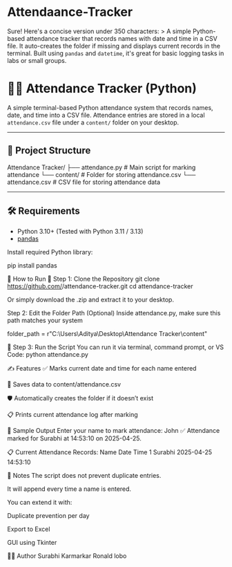 # Attendaance-Tracker
Sure! Here's a concise version under 350 characters:  > A simple Python-based attendance tracker that records names with date and time in a CSV file. It auto-creates the folder if missing and displays current records in the terminal. Built using `pandas` and `datetime`, it's great for basic logging tasks in labs or small groups.

# 🧑‍💻 Attendance Tracker (Python)

A simple terminal-based Python attendance system that records names, date, and time into a CSV file. Attendance entries are stored in a local `attendance.csv` file under a `content/` folder on your desktop.

---

## 📂 Project Structure
Attendance Tracker/
├── attendance.py        # Main script for marking attendance
└── content/             # Folder for storing attendance.csv
    └── attendance.csv   # CSV file for storing attendance data


---

## 🛠 Requirements

- Python 3.10+ (Tested with Python 3.11 / 3.13)
- [pandas](https://pypi.org/project/pandas/)

Install required Python library:

pip install pandas



🚀 How to Run
🔹 Step 1: Clone the Repository
git clone https://github.com/<your-username>/attendance-tracker.git
cd attendance-tracker


Or simply download the .zip and extract it to your desktop.

Step 2: Edit the Folder Path (Optional)
Inside attendance.py, make sure this path matches your system

folder_path = r"C:\Users\Aditya\Desktop\Attendance Tracker\content"

🔹 Step 3: Run the Script
You can run it via terminal, command prompt, or VS Code:
python attendance.py


✍️ Features
✅ Marks current date and time for each name entered

💾 Saves data to content/attendance.csv

🛡️ Automatically creates the folder if it doesn’t exist

📋 Prints current attendance log after marking



📸 Sample Output
Enter your name to mark attendance: John
✅ Attendance marked for Surabhi at 14:53:10 on 2025-04-25.

📋 Current Attendance Records:
    Name        Date      Time
1   Surabhi   2025-04-25   14:53:10

📌 Notes
The script does not prevent duplicate entries.

It will append every time a name is entered.

You can extend it with:

Duplicate prevention per day

Export to Excel

GUI using Tkinter


🧑‍💼 Author
Surabhi Karmarkar
Ronald lobo














